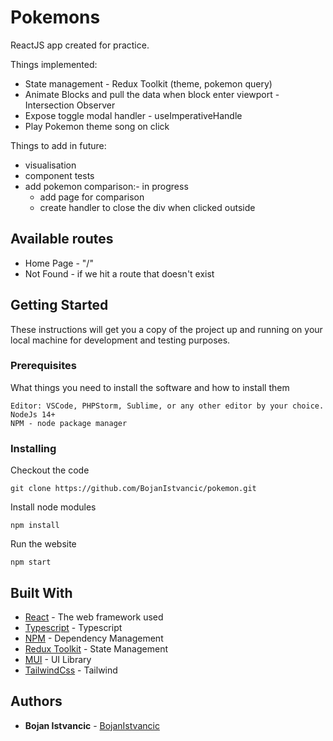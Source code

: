 # Pokemons

ReactJS app created for practice.

Things implemented:

- State management - Redux Toolkit (theme, pokemon query)
- Animate Blocks and pull the data when block enter viewport - Intersection Observer
- Expose toggle modal handler - useImperativeHandle
- Play Pokemon theme song on click

Things to add in future:

- visualisation
- component tests
- add pokemon comparison:- in progress
  - add page for comparison
  - create handler to close the div when clicked outside

## Available routes

- Home Page - "/"
- Not Found - if we hit a route that doesn't exist

## Getting Started

These instructions will get you a copy of the project up and running on your local machine for development and testing purposes.

### Prerequisites

What things you need to install the software and how to install them

```
Editor: VSCode, PHPStorm, Sublime, or any other editor by your choice.
NodeJs 14+
NPM - node package manager
```

### Installing

Checkout the code

```
git clone https://github.com/BojanIstvancic/pokemon.git
```

Install node modules

```
npm install
```

Run the website

```
npm start
```

## Built With

- [React](https://react.dev/) - The web framework used
- [Typescript](https://www.typescriptlang.org/) - Typescript
- [NPM](https://docs.npmjs.com/) - Dependency Management
- [Redux Toolkit](https://redux-toolkit.js.org/) - State Management
- [MUI](https://mui.com/) - UI Library
- [TailwindCss](https://tailwindcss.com/) - Tailwind

## Authors

- **Bojan Istvancic** - [BojanIstvancic](https://github.com/BojanIstvancic)
